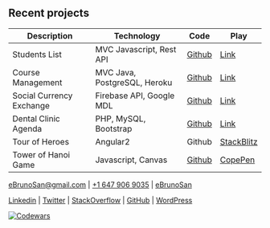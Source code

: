 
## Recent projects

**Description** | **Technology** | **Code** | **Play**
------------|------------|------|---------
Students List | MVC Javascript, Rest API | [Github](https://github.com/ebrunosan/Web-Advanced-Course-Project) | [Link](https://ebrunosan.000webhostapp.com/prodigiadvanced/studentIndex.html)
Course Management | MVC Java, PostgreSQL, Heroku | [Github](https://github.com/ebrunosan/java-courselist) | [Link](https://hidden-eyrie-45825.herokuapp.com/)
Social Currency Exchange | Firebase API, Google MDL | [Github](https://github.com/ebrunosan/currencyexchange) | [Link](https://ebrunosan.000webhostapp.com/currencyexchange/)
Dental Clinic Agenda | PHP, MySQL, Bootstrap | [Github](https://github.com/ebrunosan/dentalclinic) | [Link](http://web.ebrunosan.epizy.com)
Tour of Heroes | Angular2 | Github | [StackBlitz](https://stackblitz.com/edit/angular-ebrunosan-toh)
Tower of Hanoi Game | Javascript, Canvas | [Github](https://github.com/ebrunosan/TowerOfHanoi) | [CopePen](https://codepen.io/ebrunosan/pen/NMRoZX)

[<i class="fas fa-envelope fa-lg"></i> eBrunoSan@gmail.com](mailto:ebrunosan@gmail.com) | 
[<i class="fab fa-whatsapp fa-lg"></i> +1 647 906 9035](tel:+16479069035) |
[<i class="fab fa-skype fa-lg"></i> eBrunoSan](skype:live:eBrunoSan?chat)

[<i class="fab fa-linkedin"></i> Linkedin](https://www.linkedin.com/in/ebrunosan) |
[<i class="fab fa-twitter"></i> Twitter](https://twitter.com/ebrunosan) |
[<i class="fab fa-stack-overflow"></i> StackOverflow](https://stackoverflow.com/story/ebrunosan) |
[<i class="fab fa-github"></i> GitHub](https://github.com/ebrunosan) |
[<i class="fab fa-wordpress"></i> WordPress](https://ebrunosan.wordpress.com)

[![Codewars](https://www.codewars.com/users/ebrunosan/badges/small)](https://www.codewars.com/users/ebrunosan)
